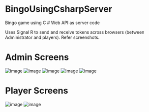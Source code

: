 # BingoUsingCsharpServer
 Bingo game using C # Web API as server code
 
Uses Signal R to send and receive tokens across browsers (between Administrator and players). Refer screenshots. 

# Admin Screens
![image](https://user-images.githubusercontent.com/91232216/135191948-cb51deb6-2fa8-4f5a-82fd-50f0801f0163.png)
![image](https://user-images.githubusercontent.com/91232216/135191962-0f1623b3-470e-4e7a-8813-bcea0986dc48.png)
![image](https://user-images.githubusercontent.com/91232216/135191972-af17ed5e-b0ee-458e-b196-f2edab7856b5.png)
![image](https://user-images.githubusercontent.com/91232216/135191976-b698b1ba-cf98-4d89-bf51-af52574c1573.png)
![image](https://user-images.githubusercontent.com/91232216/135191993-0e205f12-0615-4f48-aa04-d5d869be82cc.png)

# Player Screens
![image](https://user-images.githubusercontent.com/91232216/135192003-412bae01-9f96-494b-a975-dc9358fbbecc.png)
![image](https://user-images.githubusercontent.com/91232216/135192013-48312df1-52ab-4c46-9296-220d8425772b.png)
